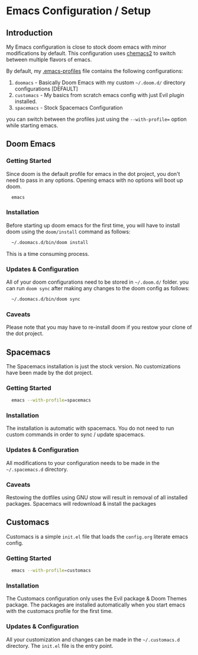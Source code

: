 # Emacs Configuration / Setup

## Introduction

My Emacs configuration is close to stock doom emacs with minor modifications by default. 
This configuration uses [chemacs2](https://github.com/plexus/chemacs2) to switch between multiple
flavors of emacs.

By default, my [.emacs-profiles](https://github.com/sreedevk/dot/blob/master/.emacs-profiles.el) file contains the following configurations:

1. `doomacs`   - Basically Doom Emacs with my custom `~/.doom.d/` directory configurations [DEFAULT]
2. `customacs` - My basics from scratch emacs config with just Evil plugin installed.
3. `spacemacs` - Stock Spacemacs Configuration


you can switch between the profiles just using the `--with-profile=` option while starting emacs.

## Doom Emacs

### Getting Started

Since doom is the default profile for emacs in the dot project, you don't need to pass in any options.
Opening emacs with no options will boot up doom.

```sh
  emacs
```

### Installation

Before starting up doom emacs for the first time, you will have to install doom using the `doom/install` command as follows:

```sh
  ~/.doomacs.d/bin/doom install
```

This is a time consuming process.

### Updates & Configuration

All of your doom configurations need to be stored in `~/.doom.d/` folder.
you can run `doom sync` after making any changes to the doom config as follows:

```sh
  ~/.doomacs.d/bin/doom sync
```


### Caveats

Please note that you may have to re-install doom if you restow your clone of the dot project.

## Spacemacs
The Spacemacs installation is just the stock version. No customizations have been made by the dot project.

### Getting Started
```sh
  emacs --with-profile=spacemacs
```

### Installation
The installation is automatic with spacemacs. You do not need to run custom commands in order to sync / update spacemacs.

### Updates & Configuration
All modifications to your configuration needs to be made in the `~/.spacemacs.d` directory.

### Caveats
Restowing the dotfiles using GNU stow will result in removal of all installed packages. Spacemacs will redownload & install the packages


## Customacs
Customacs is a simple `init.el` file that loads the `config.org` literate emacs config.

### Getting Started
```sh
  emacs --with-profile=customacs
```

### Installation
The Customacs configuration only uses the Evil package & Doom Themes package. The packages are installed automatically when you start
emacs with the customacs profile for the first time.

### Updates & Configuration
All your customization and changes can be made in the `~/.customacs.d` directory. The `init.el` file is the entry point.
